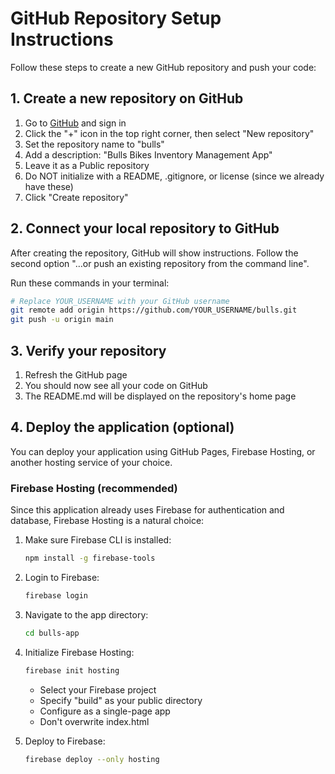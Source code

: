 # GitHub Repository Setup Instructions

Follow these steps to create a new GitHub repository and push your code:

## 1. Create a new repository on GitHub

1. Go to [GitHub](https://github.com) and sign in
2. Click the "+" icon in the top right corner, then select "New repository"
3. Set the repository name to "bulls"
4. Add a description: "Bulls Bikes Inventory Management App"
5. Leave it as a Public repository
6. Do NOT initialize with a README, .gitignore, or license (since we already have these)
7. Click "Create repository"

## 2. Connect your local repository to GitHub

After creating the repository, GitHub will show instructions. Follow the second option "…or push an existing repository from the command line".

Run these commands in your terminal:

```bash
# Replace YOUR_USERNAME with your GitHub username
git remote add origin https://github.com/YOUR_USERNAME/bulls.git
git push -u origin main
```

## 3. Verify your repository

1. Refresh the GitHub page
2. You should now see all your code on GitHub
3. The README.md will be displayed on the repository's home page

## 4. Deploy the application (optional)

You can deploy your application using GitHub Pages, Firebase Hosting, or another hosting service of your choice.

### Firebase Hosting (recommended)

Since this application already uses Firebase for authentication and database, Firebase Hosting is a natural choice:

1. Make sure Firebase CLI is installed:
   ```bash
   npm install -g firebase-tools
   ```

2. Login to Firebase:
   ```bash
   firebase login
   ```

3. Navigate to the app directory:
   ```bash
   cd bulls-app
   ```

4. Initialize Firebase Hosting:
   ```bash
   firebase init hosting
   ```
   - Select your Firebase project
   - Specify "build" as your public directory
   - Configure as a single-page app
   - Don't overwrite index.html

5. Deploy to Firebase:
   ```bash
   firebase deploy --only hosting
   ``` 